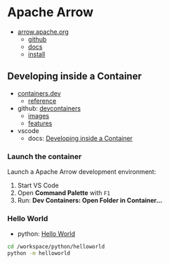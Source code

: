# Apache Arrow

- [arrow.apache.org](https://arrow.apache.org/)
  - [github](https://github.com/apache/arrow)
  - [docs](https://arrow.apache.org/docs/)
  - [install](https://arrow.apache.org/install/)

## Developing inside a Container

- [containers.dev](https://containers.dev/)
  - [reference](https://containers.dev/implementors/json_reference/)
- github: [devcontainers](https://github.com/devcontainers)
  - [images](https://github.com/devcontainers/images)
  - [features](https://github.com/devcontainers/features)
- vscode
  - docs: [Developing inside a Container](https://code.visualstudio.com/docs/devcontainers/containers)

### Launch the container

Launch a Apache Arrow development environment:

1. Start VS Code
2. Open **Command Palette** with `F1`
3. Run: **Dev Containers: Open Folder in Container...**

### Hello World

- python: [Hello World](python/helloworld/README.md)

```bash
cd /workspace/python/helloworld
python -m helloworld
```

